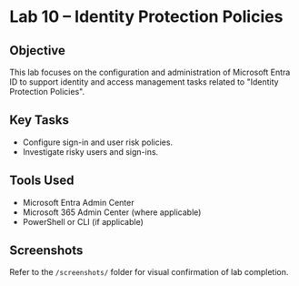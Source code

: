 # Lab 10 – Identity Protection Policies

## Objective
This lab focuses on the configuration and administration of Microsoft Entra ID to support identity and access management tasks related to "Identity Protection Policies".

## Key Tasks
- Configure sign-in and user risk policies.
- Investigate risky users and sign-ins.

## Tools Used
- Microsoft Entra Admin Center
- Microsoft 365 Admin Center (where applicable)
- PowerShell or CLI (if applicable)

## Screenshots
Refer to the `/screenshots/` folder for visual confirmation of lab completion.
